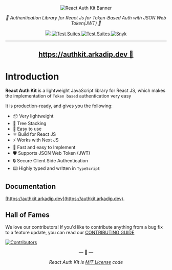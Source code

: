 <p align="center">
    <img src="https://raw.githubusercontent.com/react-auth-kit/react-auth-kit/master/docs/img/banner.svg" alt="React Auth Kit Banner"/>
</p>

<p align="center">
    <em>🔑 Authentication Library for React Js for Token-Based Auth with JSON Web Token(JWT) 🔑</em>
</p>

<p align="center">
  
<a href="https://codecov.io/gh/react-auth-kit/react-auth-kit">
  <img src="https://codecov.io/gh/react-auth-kit/react-auth-kit/branch/master/graph/badge.svg?token=H188T7PXLL"/>
</a>
<a href="https://www.npmjs.com/package/react-auth-kit">
    <img src="https://img.shields.io/npm/v/react-auth-kit.svg?logo=npm" alt="Test Suites">
</a>
<a href="https://bundlephobia.com/result?p=react-auth-kit">
    <img src="https://img.shields.io/bundlephobia/minzip/react-auth-kit?style=flat-square" alt="Test Suites">
</a>
<a href="https://snyk.io/advisor/npm-package/react-auth-kit">
    <img src="https://img.shields.io/snyk/vulnerabilities/npm/react-auth-kit?logo=snyk&style=flat-square" alt="Snyk">
</a>
</p>


---


<h2 align="center">
<a href="https://authkit.arkadip.dev">
    https://authkit.arkadip.dev 🚀
</a>
</h2>


# Introduction

**React Auth Kit** is a lightweight JavaScript library for React JS, which makes the implementation of `Token based`
authentication very easy

It is production-ready, and gives you the following:

* 📦 Very lightweight
* 🌲 Tree Stacking 
* 🔧 Easy to use
* ⚛️ Build for React JS
* ⚡ Works with Next JS
* 🚀 Fast and easy to Implement
* 🛡️ Supports JSON Web Token (JWT)
* 🔒 Secure Client Side Authentication
* ⌨️ Highly typed and written in `TypeScript`

## Documentation

[https://authkit.arkadip.dev](https://authkit.arkadip.dev).

## Hall of Fames

We love our contributors! If you'd like to contribute anything from a bug fix to a feature update, you can read our [CONTRIBUTING GUIDE](https://github.com/react-auth-kit/react-auth-kit/blob/master/CONTRIBUTING.md)

[![Contributors](https://contrib.rocks/image?repo=react-auth-kit/react-auth-kit)](https://github.com/react-auth-kit/react-auth-kit/graphs/contributors)

<p align="center">&mdash; 🔑  &mdash;</p>
<p align="center"><i>React Auth Kit is <a href="https://github.com/react-auth-kit/react-auth-kit/blob/master/LICENSE">MIT License</a> code</i></p>
